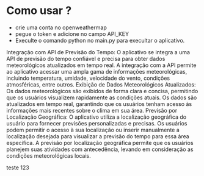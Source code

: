 # Como usar ? 
- crie uma conta no openweathermap
- pegue o token e adicione no campo API_KEY
- Execulte o comando python no main.py para execultar o aplicativo.

Integração com API de Previsão do Tempo:
O aplicativo se integra a uma API de previsão do tempo confiável e precisa para obter dados meteorológicos atualizados em tempo real.
A integração com a API permite ao aplicativo acessar uma ampla gama de informações meteorológicas, incluindo temperatura, umidade, velocidade do vento, condições atmosféricas, entre outros.
Exibição de Dados Meteorológicos Atualizados:
Os dados meteorológicos são exibidos de forma clara e concisa, permitindo que os usuários visualizem rapidamente as condições atuais.
Os dados são atualizados em tempo real, garantindo que os usuários tenham acesso às informações mais recentes sobre o clima em sua área.
Previsão por Localização Geográfica:
O aplicativo utiliza a localização geográfica do usuário para fornecer previsões personalizadas e precisas.
Os usuários podem permitir o acesso à sua localização ou inserir manualmente a localização desejada para visualizar a previsão do tempo para essa área específica.
A previsão por localização geográfica permite que os usuários planejem suas atividades com antecedência, levando em consideração as condições meteorológicas locais.

teste 123 
